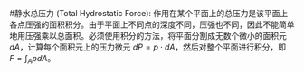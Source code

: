  #静水总压力 (Total Hydrostatic Force): 作用在某个平面上的总压力是该平面上各点压强的面积积分。由于平面上不同点的深度不同，压强也不同，因此不能简单地用压强乘以总面积。必须使用积分的方法，将平面分割成无数个微小的面积元 $dA$，计算每个面积元上的压力微元 $dP=p \cdot dA$，然后对整个平面进行积分，即 $F=\int_A p dA$。